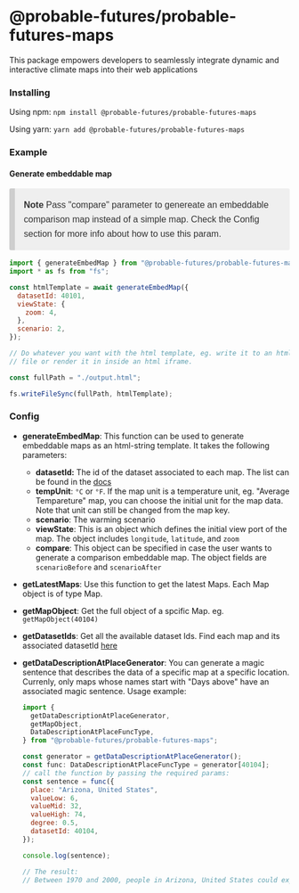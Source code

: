 # @probable-futures/probable-futures-maps

This package empowers developers to seamlessly integrate dynamic and interactive climate maps into their web applications

### Installing

Using npm:
`npm install @probable-futures/probable-futures-maps`

Using yarn:
`yarn add @probable-futures/probable-futures-maps`

### Example

#### Generate embeddable map

<blockquote style="font-family: 'Source Sans Pro', 'Lucida Grande', sans-serif;-webkit-font-smoothing: antialiased;line-height: 1.6;font-size: 1rem;color: #333;box-sizing: border-box;background: #efefef;padding: 1px 16px;margin-left: 0;margin-right: 0;border-left: #cecece solid 10px;border-radius: 3px;">
<p><strong>Note</strong> Pass "compare" parameter to genereate an embeddable comparison map instead of a simple map. Check the Config section for more info about how to use this param.</p>
</blockquote>

```js
import { generateEmbedMap } from "@probable-futures/probable-futures-maps";
import * as fs from "fs";

const htmlTemplate = await generateEmbedMap({
  datasetId: 40101,
  viewState: {
    zoom: 4,
  },
  scenario: 2,
});

// Do whatever you want with the html template, eg. write it to an html
// file or render it in inside an html iframe.

const fullPath = "./output.html";

fs.writeFileSync(fullPath, htmlTemplate);
```

### Config

- **generateEmbedMap**: This function can be used to generate embeddable maps as an html-string template. It takes the following parameters:

  - **datasetId:** The id of the dataset associated to each map. The list can be found in the [docs](https://docs.probablefutures.org/maps/#all-maps)
  - **tempUnit**: `°C` or `°F`. If the map unit is a temperature unit, eg. "Average Tempareture" map, you can choose the initial unit for the map data. Note that unit can still be changed from the map key.
  - **scenario**: The warming scenario
  - **viewState**: This is an object which defines the initial view port of the map. The object includes `longitude`, `latitude`, and `zoom`
  - **compare**: This object can be specified in case the user wants to generate a comparison embeddable map. The object fields are `scenarioBefore` and `scenarioAfter`

- **getLatestMaps**: Use this function to get the latest Maps. Each Map object is of type Map.
- **getMapObject**: Get the full object of a spcific Map. eg. `getMapObject(40104)`
- **getDatasetIds**: Get all the available dataset Ids. Find each map and its associated datasetId [here](https://docs.probablefutures.org/maps/)
- **getDataDescriptionAtPlaceGenerator**: You can generate a magic sentence that describes the data of a specific map at a specific location. Currenly, only maps whose names start with "Days above" have an associated magic sentence. Usage example:

  ```js
  import {
    getDataDescriptionAtPlaceGenerator,
    getMapObject,
    DataDescriptionAtPlaceFuncType,
  } from "@probable-futures/probable-futures-maps";

  const generator = getDataDescriptionAtPlaceGenerator();
  const func: DataDescriptionAtPlaceFuncType = generator[40104];
  // call the function by passing the required params:
  const sentence = func({
    place: "Arizona, United States",
    valueLow: 6,
    valueMid: 32,
    valueHigh: 74,
    degree: 0.5,
    datasetId: 40104,
  });

  console.log(sentence);

  // The result:
  // Between 1970 and 2000, people in Arizona, United States could expect about 32 Days above 32°C (90°F) in an average year, 6 days in a cooler year and 74 days in a warmer year. In a 1.5°C warming scenario, people in Arizona, United States can expect about 57 Days above 32°C (90°F) in an average year, 26 days in a cooler year and 106 days in a warmer year.
  ```
